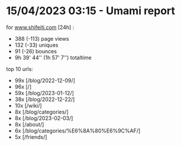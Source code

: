# 15/04/2023 03:15 - Umami report
for www.shifeiti.com [24h] :

 - 388 (-113) page views
 - 132 (-33) uniques
 - 91 (-26) bounces
 - 9h 39' 44'' (1h 57' 7'') totaltime


top 10 urls:
 - 99x [/blog/2022-12-09/]
 - 96x [/]
 - 59x [/blog/2023-01-12/]
 - 38x [/blog/2022-12-22/]
 - 10x [/wiki/]
 - 8x [/blog/categories/]
 - 8x [/blog/2023-02-03/]
 - 8x [/about/]
 - 6x [/blog/categories/%E6%8A%80%E6%9C%AF/]
 - 5x [/friends/]


